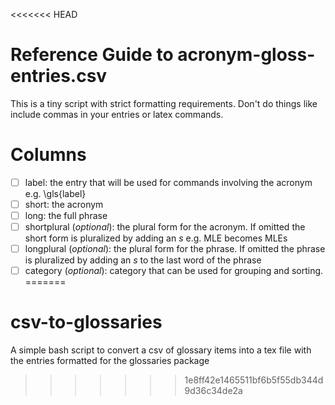 <<<<<<< HEAD
# Reference Guide to acronym-gloss-entries.csv

This is a tiny script with strict formatting requirements. Don't do things like include commas in your entries or latex commands.

# Columns

*  [ ] label: the entry that will be used for commands involving the acronym e.g. \gls{label}
*  [ ] short: the acronym
*  [ ] long: the full phrase
*  [ ] shortplural (*optional*): the plural form for the acronym. If omitted the short form is pluralized by adding an *s* e.g. MLE becomes MLEs
* [ ] longplural (*optional*): the plural form for the phrase. If omitted the phrase is pluralized by adding an *s* to the last word of the phrase
* [ ] category (*optional*): category that can be used for grouping and sorting.
=======
# csv-to-glossaries
A simple bash script to convert a csv of glossary items into a tex file with the entries formatted for the glossaries package
>>>>>>> 1e8ff42e1465511bf6b5f55db344d9d36c34de2a
                                                                                                                  